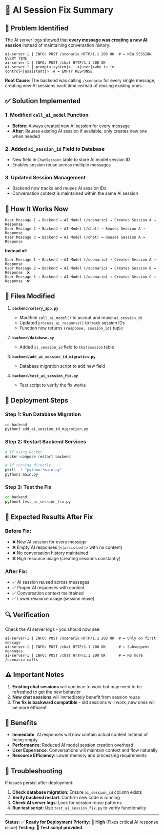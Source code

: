 # 🔧 AI Session Fix Summary

## 🚨 **Problem Identified**

The AI server logs showed that **every message was creating a new AI session** instead of maintaining conversation history:

```
ai-server-1 | INFO: POST /scenario HTTP/1.1 200 OK  # ← NEW SESSION EVERY TIME
ai-server-1 | INFO: POST /chat HTTP/1.1 200 OK
ai-server-1 | prompt<|system|>...<|user|>who is in control<|assistant|>  # ← EMPTY RESPONSE
```

**Root Cause**: The backend was calling `/scenario` for every single message, creating new AI sessions each time instead of reusing existing ones.

## ✅ **Solution Implemented**

### 1. **Modified `call_ai_model` Function**

- **Before**: Always created new AI session for every message
- **After**: Reuses existing AI session if available, only creates new one when needed

### 2. **Added `ai_session_id` Field to Database**

- New field in `ChatSession` table to store AI model session ID
- Enables session reuse across multiple messages

### 3. **Updated Session Management**

- Backend now tracks and reuses AI session IDs
- Conversation context is maintained within the same AI session

## 🔄 **How It Works Now**

```
User Message 1 → Backend → AI Model (/scenario) → Creates Session A → Response
User Message 2 → Backend → AI Model (/chat) → Reuses Session A → Response
User Message 3 → Backend → AI Model (/chat) → Reuses Session A → Response
```

**Instead of:**

```
User Message 1 → Backend → AI Model (/scenario) → Creates Session A → Response
User Message 2 → Backend → AI Model (/scenario) → Creates Session B → Response  ❌
User Message 3 → Backend → AI Model (/scenario) → Creates Session C → Response  ❌
```

## 📁 **Files Modified**

1. **`backend/celery_app.py`**

   - Modified `call_ai_model()` to accept and reuse `ai_session_id`
   - Updated `process_ai_response()` to track session IDs
   - Function now returns `(response, session_id)` tuple

2. **`backend/database.py`**

   - Added `ai_session_id` field to `ChatSession` table

3. **`backend/add_ai_session_id_migration.py`**

   - Database migration script to add new field

4. **`backend/test_ai_session_fix.py`**
   - Test script to verify the fix works

## 🚀 **Deployment Steps**

### Step 1: Run Database Migration

```bash
cd backend
python3 add_ai_session_id_migration.py
```

### Step 2: Restart Backend Services

```bash
# If using Docker
docker-compose restart backend

# If running directly
pkill -f "python.*main.py"
python3 main.py
```

### Step 3: Test the Fix

```bash
cd backend
python3 test_ai_session_fix.py
```

## 🧪 **Expected Results After Fix**

### **Before Fix:**

- ❌ New AI session for every message
- ❌ Empty AI responses (`<|assistant|>` with no content)
- ❌ No conversation history maintained
- ❌ High resource usage (creating sessions constantly)

### **After Fix:**

- ✅ AI session reused across messages
- ✅ Proper AI responses with content
- ✅ Conversation context maintained
- ✅ Lower resource usage (session reuse)

## 🔍 **Verification**

Check the AI server logs - you should now see:

```
ai-server-1 | INFO: POST /scenario HTTP/1.1 200 OK  # ← Only on first message
ai-server-1 | INFO: POST /chat HTTP/1.1 200 OK      # ← Subsequent messages
ai-server-1 | INFO: POST /chat HTTP/1.1 200 OK      # ← No more /scenario calls
```

## ⚠️ **Important Notes**

1. **Existing chat sessions** will continue to work but may need to be refreshed to get the new behavior
2. **New chat sessions** will immediately benefit from session reuse
3. **The fix is backward compatible** - old sessions will work, new ones will be more efficient

## 🎯 **Benefits**

- **Immediate**: AI responses will now contain actual content instead of being empty
- **Performance**: Reduced AI model session creation overhead
- **User Experience**: Conversations will maintain context and flow naturally
- **Resource Efficiency**: Lower memory and processing requirements

## 🔧 **Troubleshooting**

If issues persist after deployment:

1. **Check database migration**: Ensure `ai_session_id` column exists
2. **Verify backend restart**: Confirm new code is running
3. **Check AI server logs**: Look for session reuse patterns
4. **Run test script**: Use `test_ai_session_fix.py` to verify functionality

---

**Status**: ✅ **Ready for Deployment**
**Priority**: 🔴 **High** (Fixes critical AI response issue)
**Testing**: 🧪 **Test script provided**
